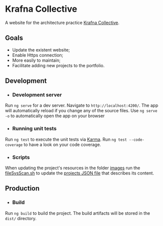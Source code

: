 # Krafna Collective

A website for the architecture practice [Krafna Collective](http://krafna.pt).

## Goals

- Update the existent website;
- Enable Https connection;
- More easily to maintain; 
- Facilitate adding new projects to the portfolio.

## Development

- ### Development server

Run `ng serve` for a dev server. Navigate to `http://localhost:4200/`. The app will automatically reload if you change any of the source files.
Use `ng serve -o` to automatically open the app on your browser

- ### Running unit tests

Run `ng test` to execute the unit tests via [Karma](https://karma-runner.github.io).
Run `ng test --code-coverage` to have a look on your code coverage.

- ### Scripts
  
When updating the project's resources in the folder [images](src/assets/images) run the [fileSysScan.sh](src/fileSysScan.sh) to update the [projects JSON file](src/assets/projects.json) that describes its content.

## Production

- ### Build

Run `ng build` to build the project. The build artifacts will be stored in the `dist/` directory.

